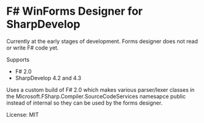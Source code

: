 # F# WinForms Designer for SharpDevelop

Currently at the early stages of development. Forms designer does not read or write F# code yet.

Supports

 * F# 2.0
 * SharpDevelop 4.2 and 4.3

Uses a custom build of F# 2.0 which makes various parser/lexer classes in the Microsoft.FSharp.Compiler.SourceCodeServices namesapce public instead of internal so they can be used by the forms designer.

License: MIT

